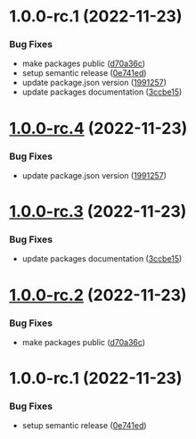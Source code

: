 # 1.0.0-rc.1 (2022-11-23)


### Bug Fixes

* make packages public ([d70a36c](https://github.com/syneki/notion-cms/commit/d70a36ca00b78046c924bfc6e75029e1f2b21150))
* setup semantic release ([0e741ed](https://github.com/syneki/notion-cms/commit/0e741edac5dc01c9361882d407c986db0b1821fa))
* update package.json version ([1991257](https://github.com/syneki/notion-cms/commit/1991257edf2b84388b931ebc03e62febc29d068f))
* update packages documentation ([3ccbe15](https://github.com/syneki/notion-cms/commit/3ccbe156112a32094638616a8955e33315bf19d9))

# [1.0.0-rc.4](https://github.com/syneki/notion-cms/compare/notion-renderer-v1.0.0-rc.3...notion-renderer-v1.0.0-rc.4) (2022-11-23)


### Bug Fixes

* update package.json version ([1991257](https://github.com/syneki/notion-cms/commit/1991257edf2b84388b931ebc03e62febc29d068f))

# [1.0.0-rc.3](https://github.com/syneki/notion-cms/compare/notion-renderer-v1.0.0-rc.2...notion-renderer-v1.0.0-rc.3) (2022-11-23)


### Bug Fixes

* update packages documentation ([3ccbe15](https://github.com/syneki/notion-cms/commit/3ccbe156112a32094638616a8955e33315bf19d9))

# [1.0.0-rc.2](https://github.com/syneki/notion-cms/compare/notion-renderer-v1.0.0-rc.1...notion-renderer-v1.0.0-rc.2) (2022-11-23)


### Bug Fixes

* make packages public ([d70a36c](https://github.com/syneki/notion-cms/commit/d70a36ca00b78046c924bfc6e75029e1f2b21150))

# 1.0.0-rc.1 (2022-11-23)


### Bug Fixes

* setup semantic release ([0e741ed](https://github.com/syneki/notion-cms/commit/0e741edac5dc01c9361882d407c986db0b1821fa))
